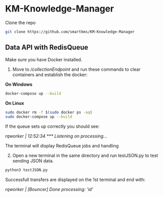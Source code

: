 # KM-Knowledge-Manager
Clone the repo
``` bash
git clone https://github.com/smartkms/KM-Knowledge-Manager
```
## Data API with RedisQueue
Make sure you have Docker installed.

1. Move to */collectionEndpoint* and run these commands to clear containers and establish the docker:

**On Windows**
``` bash
docker-compose up --build
```
**On Linux**
``` bash
sudo docker rm -f $(sudo docker ps -aq)
sudo docker-compose up --build
```
If the queue sets up correctly you should see:

*rqworker    | 12:52:34 *** Listening on processing...*

The terminal will display RedisQueue jobs and handling

2. Open a new terminal in the same directory and run testJSON.py to test sending JSON data.
``` bash
python3 testJSON.py
```
Successfull transfers are displayed on the 1st terminal and end with:

*rqworker    | [Bouncer] Done processing: 'id'*
